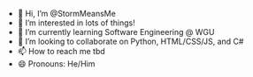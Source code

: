 - 👋 Hi, I’m @StormMeansMe
- 👀 I’m interested in lots of things!
- 🌱 I’m currently learning Software Engineering @ WGU
- 💞️ I’m looking to collaborate on Python, HTML/CSS/JS, and C#
- 📫 How to reach me tbd
- 😄 Pronouns: He/Him

<!---
StormMeansMe/StormMeansMe is a ✨ special ✨ repository because its `README.md` (this file) appears on your GitHub profile.
You can click the Preview link to take a look at your changes.
--->
